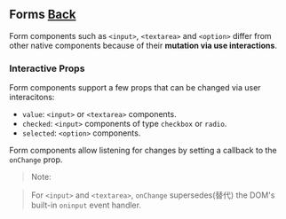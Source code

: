 ## Forms [Back](./../react.md)

Form components such as `<input>`, `<textarea>` and `<option>` differ from other native components because of their **mutation via use interactions**.

### Interactive Props

Form components support a few props that can be changed via user interacitons:

- `value`: `<input>` or `<textarea>` components.
- `checked`: `<input>` components of type `checkbox` or `radio`.
- `selected`: `<option>` components.

Form components allow listening for changes by setting a callback to the `onChange` prop.

> Note:

> For `<input>` and `<textarea>`, `onChange` supersedes(替代) the DOM's built-in `oninput` event handler.